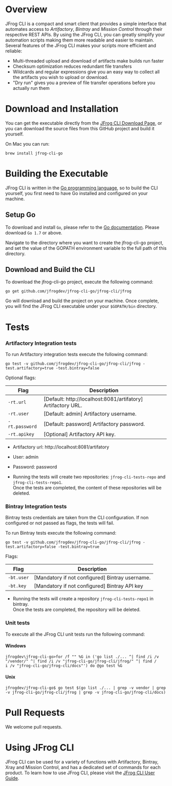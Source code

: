 # Overview
JFrog CLI is a compact and smart client that provides a simple interface that automates access to *Artifactory*, *Bintray* and *Mission Control* through their respective REST APIs.
By using the JFrog CLI, you can greatly simplify your automation scripts making them more readable and easier to maintain.
Several features of the JFrog CLI makes your scripts more efficient and reliable:

- Multi-threaded upload and download of artifacts make builds run faster
- Checksum optimization reduces redundant file transfers
- Wildcards and regular expressions give you an easy way to collect all the artifacts you wish to upload or download.
- "Dry run" gives you a preview of file transfer operations before you actually run them

# Download and Installation

You can get the executable directly from the [JFrog CLI Download Page](https://www.jfrog.com/getcli/), or you can download the source files from this GitHub project and build it yourself.

On Mac you can run:
````
brew install jfrog-cli-go
````

# Building the Executable

JFrog CLI is written in the [Go programming language](https://golang.org/), so to build the CLI yourself, you first need to have Go installed and configured on your machine.

## Setup Go

To download and install `Go`, please refer to the [Go documentation](https://golang.org/doc/install).
Please download `Go 1.7` or above.

Navigate to the directory where you want to create the jfrog-cli-go project, and set the value of the GOPATH environment variable to the full path of this directory.

## Download and Build the CLI

To download the jfrog-cli-go project, execute the following command:
````
go get github.com/jfrogdev/jfrog-cli-go/jfrog-cli/jfrog
````
Go will download and build the project on your machine. Once complete, you will find the JFrog CLI executable under your `$GOPATH/bin` directory.

# Tests

### Artifactory Integration tests
To run Artifactory integration tests execute the following command: 
````
go test -v github.com/jfrogdev/jfrog-cli-go/jfrog-cli/jfrog -test.artifactory=true -test.bintray=false
````
Optional flags:

| Flag | Description |
| --- | --- |
| `-rt.url` | [Default: http://localhost:8081/artifatory] Artifactory URL. |
| `-rt.user` | [Default: admin] Artifactory username. |
| `-rt.password` | [Default: password] Artifactory password. |
| `-rt.apikey` | [Optional] Artifactory API key. |

* Artifactory url: http://localhost:8081/artifatory
* User: admin
* Password: password

* Running the tests will create two repositories: `jfrog-cli-tests-repo` and `jfrog-cli-tests-repo1`.<br/>
  Once the tests are completed, the content of these repositories will be deleted.

### Bintray Integration tests
Bintray tests credentials are taken from the CLI configuration. If non configured or not passed as flags, the tests will fail.

To run Bintray tests execute the following command: 
````
go test -v github.com/jfrogdev/jfrog-cli-go/jfrog-cli/jfrog -test.artifactory=false -test.bintray=true
````
Flags:

| Flag | Description |
| --- | --- |
| `-bt.user` | [Mandatory if not configured] Bintray username. |
| `-bt.key` | [Mandatory if not configured] Bintray API key |

* Running the tests will create a repository `jfrog-cli-tests-repo1` in bintray.<br/>
  Once the tests are completed, the repository will be deleted.

### Unit tests
To execute all the JFrog CLI unit tests run the following command:
#### Windows
````
jfrogdev\jfrog-cli-go>for /f "" %G in ('go list ./... ^| find /i /v "/vendor/" ^| find /i /v "jfrog-cli-go/jfrog-cli/jfrog/" ^| find /
i /v "jfrog-cli-go/jfrog-cli/docs"') do @go test %G
````

#### Unix
```
jfrogdev/jfrog-cli-go$ go test $(go list ./... | grep -v vendor | grep -v jfrog-cli-go/jfrog-cli/jfrog | grep -v jfrog-cli-go/jfrog-cli/docs)
```

# Pull Requests
We welcome pull requests.

# Using JFrog CLI
JFrog CLI can be used for a variety of functions with Artifactory, Bintray, Xray and Mission Control,
and has a dedicated set of commands for each product.
To learn how to use JFrog CLI, please visit the [JFrog CLI User Guide](https://www.jfrog.com/confluence/display/CLI/Welcome+to+JFrog+CLI).

